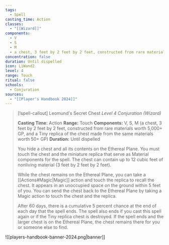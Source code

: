 ```yaml
---
tags:
  - Spell
casting_time: Action
classes:
  - "[[Wizard]]"
components:
  - V
  - S
  - M
  - a chest, 3 feet by 2 feet by 2 feet, constructed from rare materials worth 5,000+ GP, and a Tiny replica of the chest made from the same materials worth 50+ GP
concentration: false
duration: Until dispelled
icon: LiWand2
level: 4
range: Touch
ritual: false
schools:
  - Conjuration
sources: 
  - "[[Player's Handbook 2024]]"
---
```

>[!spell-callout] Leomund's Secret Chest
>_Level 4 Conjuration (Wizard)_
>
>**Casting Time:** Action
>**Range:** Touch
>**Components:** V, S, M (a chest, 3 feet by 2 feet by 2 feet, constructed from rare materials worth 5,000+ GP, and a Tiny replica of the chest made from the same materials worth 50+ GP)
>**Duration:** Until dispelled
>
>You hide a chest and all its contents on the Ethereal Plane. You must touch the chest and the miniature replica that serve as Material components for the spell. The chest can contain up to 12 cubic feet of nonliving material (3 feet by 2 feet by 2 feet).
>
>While the chest remains on the Ethereal Plane, you can take a [[Actions#Magic\|Magic]] action and touch the replica to recall the chest. It appears in an unoccupied space on the ground within 5 feet of you. You can send the chest back to the Ethereal Plane by taking a Magic action to touch the chest and the replica.
>
>After 60 days, there is a cumulative 5 percent chance at the end of each day that the spell ends. The spell also ends if you cast this spell again or if the Tiny replica chest is destroyed. If the spell ends and the larger chest is on the Ethereal Plane, the chest remains there for you or someone else to find.


![[players-handbook-banner-2024.png|banner]]